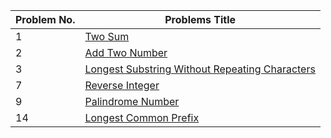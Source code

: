 
Problem No. | Problems Title |
----------- | -------------- |
1 | [Two Sum](https://github.com/shaquib-nesar/LeetCode/blob/main/src/com/leet/TwoSum.java) |
2 | [Add Two Number](https://github.com/shaquib-nesar/LeetCode/blob/main/src/com/leet/AddTwoNumber.java) |
3 | [Longest Substring Without Repeating Characters](https://github.com/shaquib-nesar/LeetCode/blob/main/src/com/leet/LongestSubstringWithoutRepeatingCharacter.java) |
7 | [Reverse Integer](https://github.com/shaquib-nesar/LeetCode/blob/main/src/com/leet/ReverseInteger.java) |
9 | [Palindrome Number](https://github.com/shaquib-nesar/LeetCode/blob/main/src/com/leet/PalindromeNumber.java) |
14 | [Longest Common Prefix](https://github.com/shaquib-nesar/LeetCode/blob/main/src/com/leet/LongestCommonPrefix.java) |

